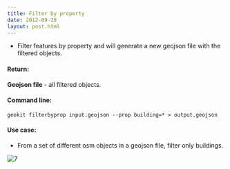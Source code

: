 ```yaml
---
title: Filter by property
date: 2012-09-28
layout: post.html
---
```


- Filter features by property and will generate a new geojson file with the filtered objects.

#### Return:

**Geojson file** - all filtered objects.

#### Command line:

```geokit filterbyprop input.geojson --prop building=* > output.geojson```

#### Use case:

- From a set of different osm objects in a geojson file, filter only buildings.

![7](https://user-images.githubusercontent.com/11504548/44229508-e3c26b00-a15d-11e8-961a-f38fdf58bc4e.png)

